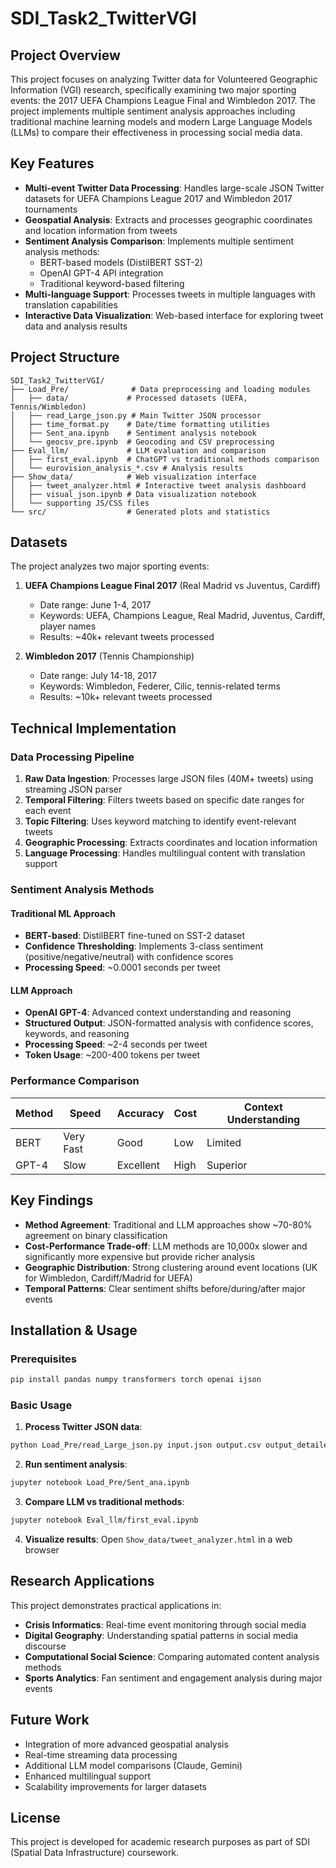 # SDI_Task2_TwitterVGI

## Project Overview

This project focuses on analyzing Twitter data for Volunteered Geographic Information (VGI) research, specifically examining two major sporting events: the 2017 UEFA Champions League Final and Wimbledon 2017. The project implements multiple sentiment analysis approaches including traditional machine learning models and modern Large Language Models (LLMs) to compare their effectiveness in processing social media data.

## Key Features

- **Multi-event Twitter Data Processing**: Handles large-scale JSON Twitter datasets for UEFA Champions League 2017 and Wimbledon 2017 tournaments
- **Geospatial Analysis**: Extracts and processes geographic coordinates and location information from tweets
- **Sentiment Analysis Comparison**: Implements multiple sentiment analysis methods:
  - BERT-based models (DistilBERT SST-2)
  - OpenAI GPT-4 API integration
  - Traditional keyword-based filtering
- **Multi-language Support**: Processes tweets in multiple languages with translation capabilities
- **Interactive Data Visualization**: Web-based interface for exploring tweet data and analysis results

## Project Structure

```
SDI_Task2_TwitterVGI/
├── Load_Pre/              # Data preprocessing and loading modules
│   ├── data/             # Processed datasets (UEFA, Tennis/Wimbledon)
│   ├── read_Large_json.py # Main Twitter JSON processor
│   ├── time_format.py    # Date/time formatting utilities
│   ├── Sent_ana.ipynb    # Sentiment analysis notebook
│   └── geocsv_pre.ipynb  # Geocoding and CSV preprocessing
├── Eval_llm/             # LLM evaluation and comparison
│   ├── first_eval.ipynb  # ChatGPT vs traditional methods comparison
│   └── eurovision_analysis_*.csv # Analysis results
├── Show_data/            # Web visualization interface
│   ├── tweet_analyzer.html # Interactive tweet analysis dashboard
│   ├── visual_json.ipynb # Data visualization notebook
│   └── supporting JS/CSS files
└── src/                  # Generated plots and statistics
```

## Datasets

The project analyzes two major sporting events:

1. **UEFA Champions League Final 2017** (Real Madrid vs Juventus, Cardiff)
   - Date range: June 1-4, 2017
   - Keywords: UEFA, Champions League, Real Madrid, Juventus, Cardiff, player names
   - Results: ~40k+ relevant tweets processed

2. **Wimbledon 2017** (Tennis Championship)
   - Date range: July 14-18, 2017  
   - Keywords: Wimbledon, Federer, Cilic, tennis-related terms
   - Results: ~10k+ relevant tweets processed

## Technical Implementation

### Data Processing Pipeline

1. **Raw Data Ingestion**: Processes large JSON files (40M+ tweets) using streaming JSON parser
2. **Temporal Filtering**: Filters tweets based on specific date ranges for each event
3. **Topic Filtering**: Uses keyword matching to identify event-relevant tweets
4. **Geographic Processing**: Extracts coordinates and location information
5. **Language Processing**: Handles multilingual content with translation support

### Sentiment Analysis Methods

#### Traditional ML Approach
- **BERT-based**: DistilBERT fine-tuned on SST-2 dataset
- **Confidence Thresholding**: Implements 3-class sentiment (positive/negative/neutral) with confidence scores
- **Processing Speed**: ~0.0001 seconds per tweet

#### LLM Approach  
- **OpenAI GPT-4**: Advanced context understanding and reasoning
- **Structured Output**: JSON-formatted analysis with confidence scores, keywords, and reasoning
- **Processing Speed**: ~2-4 seconds per tweet
- **Token Usage**: ~200-400 tokens per tweet

### Performance Comparison

| Method | Speed | Accuracy | Cost | Context Understanding |
|--------|-------|----------|------|--------------------|
| BERT | Very Fast | Good | Low | Limited |
| GPT-4 | Slow | Excellent | High | Superior |

## Key Findings

- **Method Agreement**: Traditional and LLM approaches show ~70-80% agreement on binary classification
- **Cost-Performance Trade-off**: LLM methods are 10,000x slower and significantly more expensive but provide richer analysis
- **Geographic Distribution**: Strong clustering around event locations (UK for Wimbledon, Cardiff/Madrid for UEFA)
- **Temporal Patterns**: Clear sentiment shifts before/during/after major events

## Installation & Usage

### Prerequisites
```bash
pip install pandas numpy transformers torch openai ijson
```

### Basic Usage

1. **Process Twitter JSON data**:
```bash
python Load_Pre/read_Large_json.py input.json output.csv output_detailed.json
```

2. **Run sentiment analysis**:
```bash
jupyter notebook Load_Pre/Sent_ana.ipynb
```

3. **Compare LLM vs traditional methods**:
```bash
jupyter notebook Eval_llm/first_eval.ipynb
```

4. **Visualize results**:
Open `Show_data/tweet_analyzer.html` in a web browser

## Research Applications

This project demonstrates practical applications in:
- **Crisis Informatics**: Real-time event monitoring through social media
- **Digital Geography**: Understanding spatial patterns in social media discourse  
- **Computational Social Science**: Comparing automated content analysis methods
- **Sports Analytics**: Fan sentiment and engagement analysis during major events

## Future Work

- Integration of more advanced geospatial analysis
- Real-time streaming data processing
- Additional LLM model comparisons (Claude, Gemini)
- Enhanced multilingual support
- Scalability improvements for larger datasets

## License

This project is developed for academic research purposes as part of SDI (Spatial Data Infrastructure) coursework.

